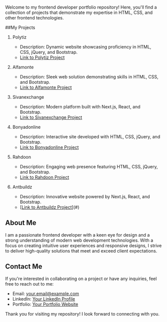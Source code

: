 
Welcome to my frontend developer portfolio repository! Here, you'll find a collection of projects that demonstrate my expertise in HTML, CSS, and other frontend technologies.

##My Projects

1. Polytiz
   - Description: Dynamic website showcasing proficiency in HTML, CSS, jQuery, and Bootstrap.
   - [Link to Polytiz Project](#)

2. Alfamonte
   - Description: Sleek web solution demonstrating skills in HTML, CSS, and Bootstrap.
   - [Link to Alfamonte Project](#)

3. Sivanexchange
   - Description: Modern platform built with Next.js, React, and Bootstrap.
   - [Link to Sivanexchange Project](#)

4. Bonyadonline
   - Description: Interactive site developed with HTML, CSS, jQuery, and Bootstrap.
   - [Link to Bonyadonline Project](#)

5. Rahdoon
   - Description: Engaging web presence featuring HTML, CSS, jQuery, and Bootstrap.
   - [Link to Rahdoon Project](#)

6. Antbuildz
   - Description: Innovative website powered by Next.js, React, and Bootstrap.
   - [[Link to Antbuildz Project](https://antbuildz.com/)](#)

## About Me

I am a passionate frontend developer with a keen eye for design and a strong understanding of modern web development technologies. With a focus on creating intuitive user experiences and responsive designs, I strive to deliver high-quality solutions that meet and exceed client expectations.

## Contact Me

If you're interested in collaborating on a project or have any inquiries, feel free to reach out to me:
- Email: [your.email@example.com](mailto:your.email@example.com)
- LinkedIn: [Your LinkedIn Profile](https://www.linkedin.com/in/your-profile)
- Portfolio: [Your Portfolio Website](https://www.yourportfolio.com)

Thank you for visiting my repository! I look forward to connecting with you.
